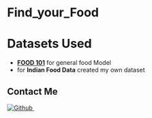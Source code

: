 # Find_your_Food


# Datasets Used

- **[FOOD 101](https://www.kaggle.com/dansbecker/food-101)** for general food Model
- for **Indian Food Data** created my own dataset




## Contact Me

<p align="start">
    <a href="https://github.com/Divanshu7" target="_blank">
        <img alt="Github" src="https://github.com/Divanshu7?tab=repositories" />&nbsp;
    </a>
  
</p>
